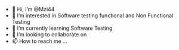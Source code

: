 - 👋 Hi, I’m @Mzi44
- 👀 I’m interested in Software testing functional and Non Functional Testing
- 🌱 I’m currently learning Software Testing 
- 💞️ I’m looking to collaborate on 
- 📫 How to reach me ...

<!---
Mzi44/Mzi44 is a ✨ special ✨ repository because its `README.md` (this file) appears on your GitHub profile.
You can click the Preview link to take a look at your changes.
--->
